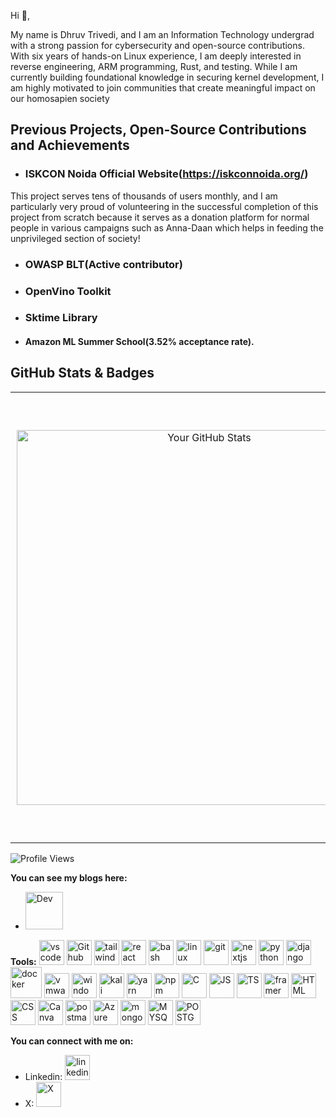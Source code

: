Hi 👋,

My name is Dhruv Trivedi, and I am an Information Technology undergrad with a strong passion for cybersecurity and open-source contributions. With six years of hands-on Linux experience, I am deeply interested in reverse engineering, ARM programming, Rust, and testing. While I am currently building foundational knowledge in securing kernel development, I am highly motivated to join communities that create meaningful impact on our homosapien society

## Previous Projects, Open-Source Contributions and Achievements

- ### ISKCON Noida Official Website(https://iskconnoida.org/)

This project serves tens of thousands of users monthly, and I am particularly very proud of volunteering in the successful completion of this project from scratch because it serves as a donation platform for normal people in various campaigns such as Anna-Daan which helps in feeding the unprivileged section of society!

- ### OWASP BLT(Active contributor)

- ### OpenVino Toolkit

- ### Sktime Library

- #### Amazon ML Summer School(3.52% acceptance rate).


## GitHub Stats & Badges

<table>
  <tr>
    <!-- GitHub Stats -->
    <td align="center" style="padding: 10px;">
      <img src="https://github-readme-stats.vercel.app/api?username=drvcodenta&show_icons=true&theme=radical" alt="Your GitHub Stats" width="600" />
    </td>
    <!-- Holopin Badges -->
    <td align="center" style="padding: 10px;">
      <a href="https://holopin.io/@drvcodenta">
        <img src="https://holopin.me/drvcodenta" alt="An image of @drvcodenta's Holopin badges" width="700" />
      </a>
    </td>
  </tr>
</table>




![Profile Views](https://komarev.com/ghpvc/?username=drvcodenta&color=brightgreen)

**You can see my blogs here:**
- [<img src='https://cdn6.aptoide.com/imgs/c/c/4/cc4728ef462176c828948f9ce056fa5f_icon.png' alt='Dev' height='60'>](https://dev.to/drvcodenta)


**Tools:**
<img src="https://upload.wikimedia.org/wikipedia/commons/thumb/2/2d/Visual_Studio_Code_1.18_icon.svg/640px-Visual_Studio_Code_1.18_icon.svg.png" alt="vscode" height="40"> 
<img src="https://upload.wikimedia.org/wikipedia/commons/thumb/2/24/Github_logo_svg.svg/640px-Github_logo_svg.svg.png" alt="Github" height="40"> 
<img src="https://upload.wikimedia.org/wikipedia/commons/thumb/d/d5/Tailwind_CSS_Logo.svg/640px-Tailwind_CSS_Logo.svg.png" alt="tailwindcss" height="40"> 
<img src="https://upload.wikimedia.org/wikipedia/commons/thumb/a/a7/React-icon.svg/640px-React-icon.svg.png" alt="react" height="40"> 
<img src="https://upload.wikimedia.org/wikipedia/commons/thumb/8/82/Gnu-bash-logo.svg/640px-Gnu-bash-logo.svg.png" alt="bash" height="40"> 
<img src="https://upload.wikimedia.org/wikipedia/commons/thumb/3/3c/TuxFlat.svg/640px-TuxFlat.svg.png" alt="linux" height="40"> 
<img src="https://upload.wikimedia.org/wikipedia/commons/thumb/e/e0/Git-logo.svg/640px-Git-logo.svg.png" alt="git" height="40"> 
<img src="https://upload.wikimedia.org/wikipedia/commons/thumb/b/ba/Tabler-icons_brand-nextjs.svg/480px-Tabler-icons_brand-nextjs.svg.png" alt="nextjs" height="40">
<img src="https://upload.wikimedia.org/wikipedia/commons/thumb/3/31/Python-logo.png/701px-Python-logo.png" alt="python" height="40">
<img src="https://upload.wikimedia.org/wikipedia/commons/thumb/7/75/Django_logo.svg/640px-Django_logo.svg.png" alt="django" height="40">
<img src="https://upload.wikimedia.org/wikipedia/commons/a/a7/Docker-svgrepo-com.svg" alt="docker" height="50">
<img src="https://upload.wikimedia.org/wikipedia/commons/5/5a/Vmware_workstation_16_icon.svg" alt="vmware workstation pro" height="40">
<img src="https://www.citypng.com/public/uploads/preview/hd-windows-11-logo-icon-transparent-background-701751694967888zqtluh5aaw.png" alt="windows" height="40">
<img src="https://upload.wikimedia.org/wikipedia/commons/2/2b/Kali-dragon-icon.svg" alt="kali" height="40">
<img src="https://upload.wikimedia.org/wikipedia/commons/1/11/Yarn-logo-kitten.svg" alt="yarn" height="40">
<img src="https://upload.wikimedia.org/wikipedia/commons/d/db/Npm-logo.svg" alt="npm" height="40">
<img src="https://upload.wikimedia.org/wikipedia/commons/1/19/C_Logo.png" alt="C" height="40">
<img src="https://upload.wikimedia.org/wikipedia/commons/9/99/Unofficial_JavaScript_logo_2.svg" alt="JS" height="40">
<img src="https://upload.wikimedia.org/wikipedia/commons/4/4c/Typescript_logo_2020.svg" alt="TS" height="40">
<img src="https://cdn.worldvectorlogo.com/logos/framer-motion.svg" alt="framer motion" height="40">
<img src="https://upload.wikimedia.org/wikipedia/commons/6/61/HTML5_logo_and_wordmark.svg" alt="HTML" height="40">
<img src="https://upload.wikimedia.org/wikipedia/commons/3/3d/CSS.3.svg" alt="CSS" height="40">
<img src="https://logos-world.net/wp-content/uploads/2020/02/Canva-Logo.png" alt="Canva" height="40">
<img src="https://upload.wikimedia.org/wikipedia/commons/c/c2/Postman_%28software%29.png" alt="postman" height="40">
<img src="https://upload.wikimedia.org/wikipedia/commons/c/cb/New-azure-logo-square.png" alt="Azure" height="40">
<img src="https://upload.wikimedia.org/wikipedia/commons/0/00/Mongodb-svgrepo-com.svg" alt="mongodb" height="40">
<img src="https://upload.wikimedia.org/wikipedia/commons/0/0a/MySQL_textlogo.svg" alt="MYSQL" height="40" width = "40">
<img src="https://upload.wikimedia.org/wikipedia/commons/2/29/Postgresql_elephant.svg" alt="POSTGRESQL" height="40">


**You can connect with me on:**
- Linkedin: [<img src='https://upload.wikimedia.org/wikipedia/commons/thumb/e/e6/729101_linkedin_icon.png/640px-729101_linkedin_icon.png' alt='linkedin id' height='40'>](https://www.linkedin.com/in/dhruv-trivedi-06a767228?utm_source=share&utm_campaign=share_via&utm_content=profile&utm_medium=android_app)
- X: [<img src='https://upload.wikimedia.org/wikipedia/commons/thumb/5/57/X_logo_2023_%28white%29.png/640px-X_logo_2023_%28white%29.png' alt='X' height='40'>](https://twitter.com/DhruvTr89566170)
